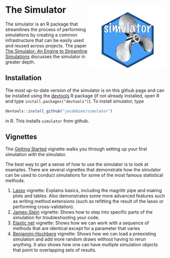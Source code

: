 
<!-- README.md is generated from README.Rmd. Please edit this file -->

# The Simulator <img src="man/figures/simulator-hex3.png" style="float:right; height:200px;"/>

The simulator is an R package that streamlines the process of performing
simulations by creating a common infrastructure that can be easily used
and reused across projects. The paper [The Simulator: An Engine to
Streamline Simulations](http://arxiv.org/abs/1607.00021) discusses the
simulator in greater depth.

## Installation

The most up-to-date version of the simulator is on this github page and
can be installed using the
[devtools](https://cran.r-project.org/package=devtools) R package (if
not already installed, open R and type `install.packages("devtools")`).
To install simulator, type

``` r
devtools::install_github("jacobbien/simulator")
```

in R. This installs `simulator` from github.

## Vignettes

The [Getting
Started](http://faculty.bscb.cornell.edu/~bien/simulator_vignettes/getting-started.html)
vignette walks you through setting up your first simulation with the
simulator.

The best way to get a sense of how to use the simulator is to look at
examples. There are several vignettes that demonstrate how the simulator
can be used to conduct simulations for some of the most famous
statistical methods.

1)  [Lasso](articles/lasso.html) vignette: Explains basics, including
    the magrittr pipe and making plots and tables. Also demonstrates
    some more advanced features such as writing method extensions (such
    as refitting the result of the lasso or performing
    cross-validation).
2)  [James-Stein](articles/js.html) vignette: Shows how to step into
    specific parts of the simulation for troubleshooting your code.
3)  [Elastic net](articles/en.html) vignette: Shows how we can work with
    a sequence of methods that are identical except for a parameter that
    varies
4)  [Benjamini-Hochberg](articles/fdr.html) vignette: Shows how we can
    load a preexisting simulation and add more random draws without
    having to rerun anything. It also shows how one can have multiple
    simulation objects that point to overlapping sets of results.
